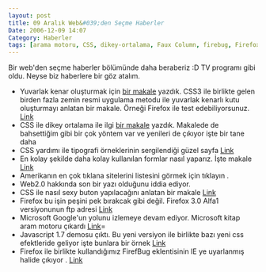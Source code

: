 ```yaml
---
layout: post
title: 09 Aralık Web&#039;den Seçme Haberler
Date: 2006-12-09 14:07
Category: Haberler
tags: [arama motoru, CSS, dikey-ortalama, Faux Column, firebug, Firefox, Javascript, tipografi, web2.0, yuvarlak kenar]
---
```


Bir web'den seçme haberler bölümünde daha beraberiz :D TV programı gibi
oldu. Neyse biz haberlere bir göz atalım.

-   Yuvarlak kenar oluşturmak için [bir makale][] yazdık. CSS3 ile
    birlikte gelen birden fazla zemin resmi uygulama metodu ile yuvarlak
    kenarlı kutu oluşturmayı anlatan bir makale. Örneği Firefox ile test
    edebiliyorsunuz. [Link][]
-   CSS ile dikey ortalama ile ilgi [bir makale][1] yazdık. Makalede de
    bahsettiğim gibi bir çok yöntem var ve yenileri de çıkıyor işte bir
    tane daha
-   CSS yardımı ile tipografi örneklerinin sergilendiği güzel sayfa
    [Link][3]
-   En kolay şekilde daha kolay kullanılan formlar nasıl yaparız. İşte
    makale [Link][4]
-   Amerikanın en çok tıklana sitelerini listesini görmek için tıklayın
    .
-   Web2.0 hakkında son bir yazı olduğunu iddia ediyor.
-   CSS ile nasıl sexy buton yapılacağını anlatan bir makale [Link][7]
-   Firefox bu işin peşini pek bırakcak gibi değil. Firefox 3.0 Alfa1
    versiyonunun ftp adresi [Link][8]
-   Microsoft Google'un yolunu izlemeye devam ediyor. Microsoft kitap
    aram motoru çıkardı [Link][9]=
-   Javascript 1.7 demosu çıktı. Bu yeni versiyon ile birlikte bazı yeni
    css efektleride geliyor işte bunlara bir örnek [Link][10]
-   Firefox ile birlikte kullandığımız FirefBug eklentisinin IE ye
    uyarlanmış halide çıkıyor . [Link][11]


  [bir makale]: http://fatihhayrioglu.com/?p=227
  [Link]: http://24ways.org/examples/rounded-corners-the-css3-way/rounded3.html
  [1]: http://fatihhayrioglu.com/?p=229
  [3]: http://www.3point7designs.com/advanced_type.html
  [4]: http://www.netmag.co.uk/zine/home/designing-simple-accessible-formshttp://www.profy.com/2006/12/07/what-is-web-20-once-and-for-all/
  [7]: http://www.nublue.co.uk/blog/css-hover-button/
  [8]: http://releases.mozilla.org/pub/mozilla.org/firefox/releases/granparadiso/alpha1/
  [9]: http://search.live.com/results.aspx?q=&scope=books#q
  [10]: http://mir.aculo.us/2006/11/21/script-aculo-us-hits-1-7-beta
  [11]: http://www.phpied.com/firebug-console-for-ie/
